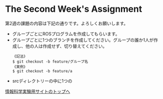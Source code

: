 # The Second Week's Assignment

第2週の課題の内容は下記の通りです。よろしくお願いします。

- グループごとにROSプログラムを作成してもらいます。
- グループごとに1つのブランチを作成してください。グループの誰か1人が作成し、他の人は作成せず、切り替えてください。
  ```
  《記法》
  $ git checkout -b feature/グループ名
  《実例》
  $ git checkout -b feature/a
  ```
- srcディレクトリーの中に1つの

[情報科学実験用サイトのトップへ](https://stl-apu.github.io/laboratory_experiments/)